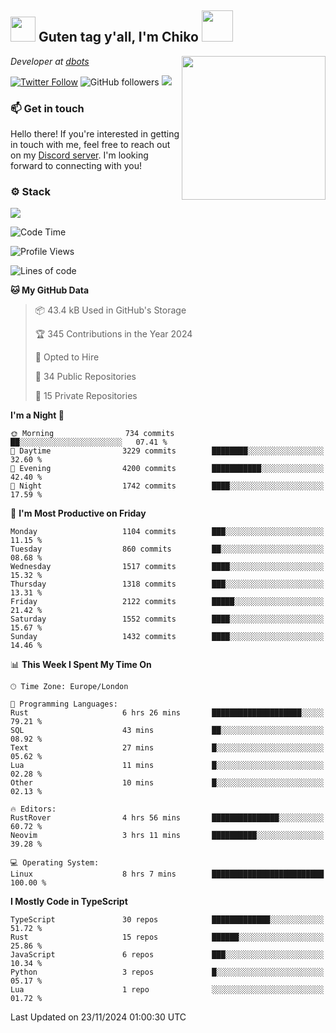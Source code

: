 <h2><img src="https://cdn.discordapp.com/emojis/1100181376730402906.gif?quality=lossless" width="40"> Guten tag y'all, I'm Chiko <img src="https://a.ppy.sh/15907233" width="50"></h2>
<a href="https://cataas.com"><img align='right' src="https://cataas.com/cat" width="230"></a>
<p><em>Developer at <a href="https://github.com/dbotsfun">dbots</a></em></p>

[![Twitter Follow](https://img.shields.io/twitter/follow/chikoxq?label=Follow)](https://twitter.com/intent/follow?screen_name=chikoxq)
![GitHub followers](https://img.shields.io/github/followers/chikof?label=Follow&style=social)
![](https://komarev.com/ghpvc/?username=chikof&color=blue)

### 📫 Get in touch
Hello there! If you're interested in getting in touch with me, feel free to reach out on my [Discord server](https://discord.gg/sejc7TnX6N). I'm looking forward to connecting with you!

### ⚙️ Stack
[![](https://skillicons.dev/icons?i=git,kubernetes,docker,js,ts,cloudflare,css,deno,express,graphql,html,mongodb,nestjs,py,react,apollo,bash,java,lua,nextjs,netlify,nodejs,ps,powershell,rust,neovim,tauri,sentry,postgres,tailwind,prisma,actix,workers)](https://skillicons.dev)

<!--START_SECTION:waka-->
![Code Time](http://img.shields.io/badge/Code%20Time-1%2C947%20hrs%2022%20mins-blue)

![Profile Views](http://img.shields.io/badge/Profile%20Views-4-blue)

![Lines of code](https://img.shields.io/badge/From%20Hello%20World%20I%27ve%20Written-7.4%20million%20lines%20of%20code-blue)

**🐱 My GitHub Data** 

> 📦 43.4 kB Used in GitHub's Storage 
 > 
> 🏆 345 Contributions in the Year 2024
 > 
> 💼 Opted to Hire
 > 
> 📜 34 Public Repositories 
 > 
> 🔑 15 Private Repositories 
 > 
**I'm a Night 🦉** 

```text
🌞 Morning                734 commits         ██░░░░░░░░░░░░░░░░░░░░░░░   07.41 % 
🌆 Daytime                3229 commits        ████████░░░░░░░░░░░░░░░░░   32.60 % 
🌃 Evening                4200 commits        ███████████░░░░░░░░░░░░░░   42.40 % 
🌙 Night                  1742 commits        ████░░░░░░░░░░░░░░░░░░░░░   17.59 % 
```
📅 **I'm Most Productive on Friday** 

```text
Monday                   1104 commits        ███░░░░░░░░░░░░░░░░░░░░░░   11.15 % 
Tuesday                  860 commits         ██░░░░░░░░░░░░░░░░░░░░░░░   08.68 % 
Wednesday                1517 commits        ████░░░░░░░░░░░░░░░░░░░░░   15.32 % 
Thursday                 1318 commits        ███░░░░░░░░░░░░░░░░░░░░░░   13.31 % 
Friday                   2122 commits        █████░░░░░░░░░░░░░░░░░░░░   21.42 % 
Saturday                 1552 commits        ████░░░░░░░░░░░░░░░░░░░░░   15.67 % 
Sunday                   1432 commits        ████░░░░░░░░░░░░░░░░░░░░░   14.46 % 
```


📊 **This Week I Spent My Time On** 

```text
🕑︎ Time Zone: Europe/London

💬 Programming Languages: 
Rust                     6 hrs 26 mins       ████████████████████░░░░░   79.21 % 
SQL                      43 mins             ██░░░░░░░░░░░░░░░░░░░░░░░   08.92 % 
Text                     27 mins             █░░░░░░░░░░░░░░░░░░░░░░░░   05.62 % 
Lua                      11 mins             █░░░░░░░░░░░░░░░░░░░░░░░░   02.28 % 
Other                    10 mins             █░░░░░░░░░░░░░░░░░░░░░░░░   02.13 % 

🔥 Editors: 
RustRover                4 hrs 56 mins       ███████████████░░░░░░░░░░   60.72 % 
Neovim                   3 hrs 11 mins       ██████████░░░░░░░░░░░░░░░   39.28 % 

💻 Operating System: 
Linux                    8 hrs 7 mins        █████████████████████████   100.00 % 
```

**I Mostly Code in TypeScript** 

```text
TypeScript               30 repos            █████████████░░░░░░░░░░░░   51.72 % 
Rust                     15 repos            ██████░░░░░░░░░░░░░░░░░░░   25.86 % 
JavaScript               6 repos             ███░░░░░░░░░░░░░░░░░░░░░░   10.34 % 
Python                   3 repos             █░░░░░░░░░░░░░░░░░░░░░░░░   05.17 % 
Lua                      1 repo              ░░░░░░░░░░░░░░░░░░░░░░░░░   01.72 % 
```




 Last Updated on 23/11/2024 01:00:30 UTC
<!--END_SECTION:waka-->


<!--
<p align="center">
     <a href="https://discord.gg/HhybNhchcC"><img src="https://invidget.switchblade.xyz/sejc7TnX6N" align="center" ><a>
</p> 
-->
